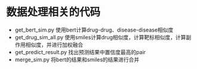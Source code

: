 # 数据处理相关的代码
* get_bert_sim.py 使用bert计算drug-drug、disease-disease相似度
* get_drug_sim_all.py 使用smiles计算drug相似度，计算靶标相似度，计算副作用相似度，并进行加权融合
* get_predict_result.py 找出预测结果中置信度最高的pair
* merge_sim.py 将bert的结果和smiles的结果进行合并
